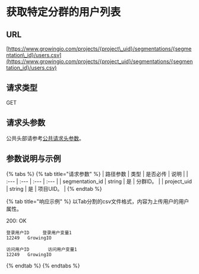 # 获取特定分群的用户列表

## URL

[https://www.growingio.com/projects/{project\_uid}/segmentations/{segmentation\_id}/users.csv](https://www.growingio.com/projects/{project_uid}/segmentations/{segmentation_id}/users.csv)

## 请求类型

GET

## 请求头参数

公共头部请参考[公共请求头参数](../../authenticate.md)。

## 参数说明与示例

{% tabs %}
{% tab title="请求参数" %}
| 路径参数 | 类型 | 是否必传 | 说明 |
| :--- | :--- | :--- | :--- |
| segmentation\_id | string | 是 | 分群ID。 |
| project\_uid | string | 是 | 项目UID。 |
{% endtab %}

{% tab title="响应示例" %}
以Tab分割的csv文件格式，内容为上传用户的用户属性。

200: OK

```text
登录用户ID     登录用户变量1   
12249   GrowingIO
```

```text
访问用户ID       访问用户变量1  
12249   GrowingIO
```
{% endtab %}
{% endtabs %}

